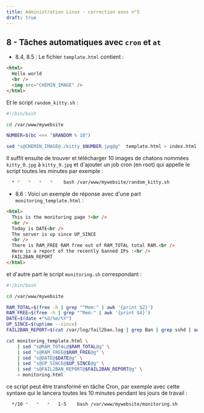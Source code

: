 ```yaml
---
title: Administration Linux - correction exos n°5
draft: true
---
```


## 8 - Tâches automatiques avec `cron` et `at`

- 8.4, 8.5 : Le fichier `template.html` contient :

```html
<html>
  Hello world
  <br />
  <img src="CHEMIN_IMAGE" />
</html>
```

Et le script `random_kitty.sh` :

```bash
#!/bin/bash

cd /var/www/mywebsite

NUMBER=$(bc <<< "$RANDOM % 10")

sed "s@CHEMIN_IMAGE@./kitty_$NUMBER.jpg@g"  template.html > index.html
```

Il suffit ensuite de trouver et télécharger 10 images de chatons nommées `kitty_0.jpg` à `kitty_9.jpg` et d'ajouter un job cron (en root) qui appelle le script toutes les minutes par exemple :

```bash
  * *   *   *   *    bash /var/www/mywebsite/random_kitty.sh
```

- 8.6 : Voici un exemple de réponse avec d'une part `monitoring_template.html` :

```html
<html>
  This is the monitoring page !<br />
  <br />
  Today is DATE<br />
  The server is up since UP_SINCE
  <br />
  There is RAM_FREE RAM free out of RAM_TOTAL total RAM.<br />
  Here is a report of the recently banned IPs :<br />
  FAIL2BAN_REPORT
</html>
```

et d'autre part le script `monitoring.sh` correspondant :

```bash
#!/bin/bash

cd /var/www/mywebsite

RAM_TOTAL=$(free -h | grep "^Mem:" | awk '{print $2}')
RAM_FREE=$(free -h | grep "^Mem:" | awk '{print $4}')
DATE=$(date +"%d/%m/%Y")
UP_SINCE=$(uptime --since)
FAIL2BAN_REPORT=$(cat /var/log/fail2ban.log | grep Ban | grep sshd | awk '{print $8}' | sort | uniq -c | sort -r | sed 's@$@<br>@g' | tr -d "\n")

cat monitoring_template.html \
	| sed "s@RAM_TOTAL@$RAM_TOTAL@g" \
	| sed "s@RAM_FREE@$RAM_FREE@g" \
	| sed "s@DATE@$DATE@g" \
	| sed "s@UP_SINCE@$UP_SINCE@g" \
	| sed "s@FAIL2BAN_REPORT@$FAIL2BAN_REPORT@g" \
	> monitoring.html
```

ce script peut être transformé en tâche Cron, par exemple avec cette syntaxe qui le lancera toutes les 10 minutes pendant les jours de travail :

```bash
  */10 *   *   *   1-5    bash /var/www/mywebsite/monitoring.sh
```
